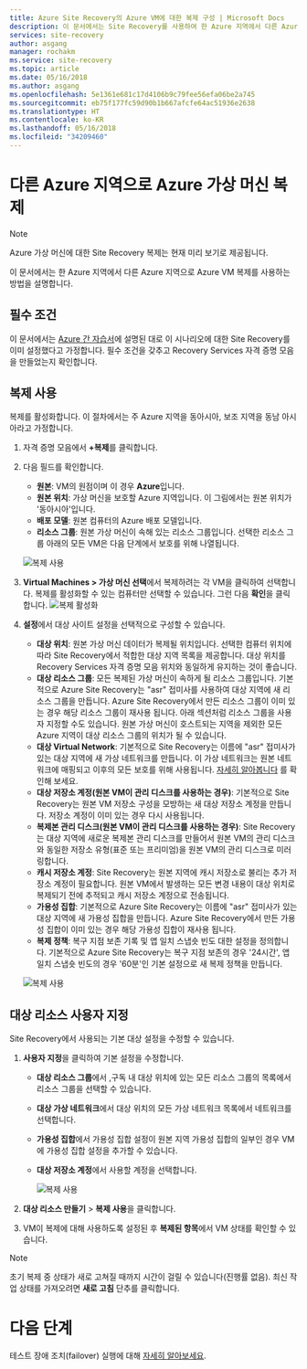 ```yaml
---
title: Azure Site Recovery의 Azure VM에 대한 복제 구성 | Microsoft Docs
description: 이 문서에서는 Site Recovery를 사용하여 한 Azure 지역에서 다른 Azure 지역으로 Azure VM에 대한 복제를 구성하는 방법을 설명합니다.
services: site-recovery
author: asgang
manager: rochakm
ms.service: site-recovery
ms.topic: article
ms.date: 05/16/2018
ms.author: asgang
ms.openlocfilehash: 5e1361e681c17d4106b9c79fee56efa06be2a745
ms.sourcegitcommit: eb75f177fc59d90b1b667afcfe64ac51936e2638
ms.translationtype: HT
ms.contentlocale: ko-KR
ms.lasthandoff: 05/16/2018
ms.locfileid: "34209460"
---
```

# <a name="replicate-azure-virtual-machines-to-another-azure-region"></a>다른 Azure 지역으로 Azure 가상 머신 복제


>[!NOTE]
>
> Azure 가상 머신에 대한 Site Recovery 복제는 현재 미리 보기로 제공됩니다.

이 문서에서는 한 Azure 지역에서 다른 Azure 지역으로 Azure VM 복제를 사용하는 방법을 설명합니다.

## <a name="prerequisites"></a>필수 조건

이 문서에서는 [Azure 간 자습서](azure-to-azure-tutorial-enable-replication.md)에 설명된 대로 이 시나리오에 대한 Site Recovery를 이미 설정했다고 가정합니다. 필수 조건을 갖추고 Recovery Services 자격 증명 모음을 만들었는지 확인합니다.



## <a name="enable-replication"></a>복제 사용

복제를 활성화합니다. 이 절차에서는 주 Azure 지역을 동아시아, 보조 지역을 동남 아시아라고 가정합니다.

1. 자격 증명 모음에서 **+복제**를 클릭합니다.
2. 다음 필드를 확인합니다.
    - **원본**: VM의 원점이며 이 경우 **Azure**입니다.
    - **원본 위치**: 가상 머신을 보호할 Azure 지역입니다. 이 그림에서는 원본 위치가 '동아시아'입니다.
    - **배포 모델**: 원본 컴퓨터의 Azure 배포 모델입니다.
    - **리소스 그룹**: 원본 가상 머신이 속해 있는 리소스 그룹입니다. 선택한 리소스 그룹 아래의 모든 VM은 다음 단계에서 보호를 위해 나열됩니다.

    ![복제 사용](./media/site-recovery-replicate-azure-to-azure/enabledrwizard1.png)

3. **Virtual Machines > 가상 머신 선택**에서 복제하려는 각 VM을 클릭하여 선택합니다. 복제를 활성화할 수 있는 컴퓨터만 선택할 수 있습니다. 그런 다음 **확인**을 클릭합니다.
    ![복제 활성화](./media/site-recovery-replicate-azure-to-azure/virtualmachine_selection.png)

4. **설정**에서 대상 사이트 설정을 선택적으로 구성할 수 있습니다.

    - **대상 위치**: 원본 가상 머신 데이터가 복제될 위치입니다. 선택한 컴퓨터 위치에 따라 Site Recovery에서 적합한 대상 지역 목록을 제공합니다. 대상 위치를 Recovery Services 자격 증명 모음 위치와 동일하게 유지하는 것이 좋습니다.
    - **대상 리소스 그룹**: 모든 복제된 가상 머신이 속하게 될 리소스 그룹입니다. 기본적으로 Azure Site Recovery는 "asr" 접미사를 사용하여 대상 지역에 새 리소스 그룹을 만듭니다. Azure Site Recovery에서 만든 리소스 그룹이 이미 있는 경우 해당 리소스 그룹이 재사용 됩니다. 아래 섹션처럼 리소스 그룹을 사용자 지정할 수도 있습니다. 원본 가상 머신이 호스트되는 지역을 제외한 모든 Azure 지역이 대상 리소스 그룹의 위치가 될 수 있습니다.
    - **대상 Virtual Network**: 기본적으로 Site Recovery는 이름에 "asr" 접미사가 있는 대상 지역에 새 가상 네트워크를 만듭니다. 이 가상 네트워크는 원본 네트워크에 매핑되고 이후의 모든 보호를 위해 사용됩니다. [자세히 알아봅니다](site-recovery-network-mapping-azure-to-azure.md) 를 확인해 보세요.
    - **대상 저장소 계정(원본 VM이 관리 디스크를 사용하는 경우)**: 기본적으로 Site Recovery는 원본 VM 저장소 구성을 모방하는 새 대상 저장소 계정을 만듭니다. 저장소 계정이 이미 있는 경우 다시 사용됩니다.
    - **복제본 관리 디스크(원본 VM이 관리 디스크를 사용하는 경우)**: Site Recovery는 대상 지역에 새로운 복제본 관리 디스크를 만들어서 원본 VM의 관리 디스크와 동일한 저장소 유형(표준 또는 프리미엄)을 원본 VM의 관리 디스크로 미러링합니다.
    - **캐시 저장소 계정**: Site Recovery는 원본 지역에 캐시 저장소로 불리는 추가 저장소 계정이 필요합니다. 원본 VM에서 발생하는 모든 변경 내용이 대상 위치로 복제되기 전에 추적되고 캐시 저장소 계정으로 전송됩니다.
    - **가용성 집합**: 기본적으로 Azure Site Recovery는 이름에 "asr" 접미사가 있는 대상 지역에 새 가용성 집합을 만듭니다. Azure Site Recovery에서 만든 가용성 집합이 이미 있는 경우 해당 가용성 집합이 재사용 됩니다.
    - **복제 정책**: 복구 지점 보존 기록 및 앱 일치 스냅숏 빈도 대한 설정을 정의합니다. 기본적으로 Azure Site Recovery는 복구 지점 보존의 경우 '24시간', 앱 일치 스냅숏 빈도의 경우 '60분'인 기본 설정으로 새 복제 정책을 만듭니다.

    ![복제 사용](./media/site-recovery-replicate-azure-to-azure/enabledrwizard3.PNG)

## <a name="customize-target-resources"></a>대상 리소스 사용자 지정

Site Recovery에서 사용되는 기본 대상 설정을 수정할 수 있습니다.

1. **사용자 지정**을 클릭하여 기본 설정을 수정합니다.
    - **대상 리소스 그룹**에서 ,구독 내 대상 위치에 있는 모든 리소스 그룹의 목록에서 리소스 그룹을 선택할 수 있습니다.
    - **대상 가상 네트워크**에서 대상 위치의 모든 가상 네트워크 목록에서 네트워크를 선택합니다.
    - **가용성 집합**에서 가용성 집합 설정이 원본 지역 가용성 집합의 일부인 경우 VM에 가용성 집합 설정을 추가할 수 있습니다.
    - **대상 저장소 계정**에서 사용할 계정을 선택합니다.

        ![복제 사용](./media/site-recovery-replicate-azure-to-azure/customize.PNG)

2. **대상 리소스 만들기** > **복제 사용**을 클릭합니다.
3. VM이 복제에 대해 사용하도록 설정된 후 **복제된 항목**에서 VM 상태를 확인할 수 있습니다.

>[!NOTE]
>초기 복제 중 상태가 새로 고쳐질 때까지 시간이 걸릴 수 있습니다(진행률 없음). 최신 작업 상태를 가져오려면 **새로 고침** 단추를 클릭합니다.
>

# <a name="next-steps"></a>다음 단계

테스트 장애 조치(failover) 실행에 대해 [자세히 알아보세요](site-recovery-test-failover-to-azure.md).
